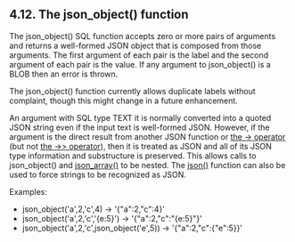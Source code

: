 ## 4\.12\. The json\_object() function


The json\_object() SQL function accepts zero or more pairs of arguments
and returns a well\-formed JSON object that is composed from those arguments.
The first argument of each pair is the label and the second argument of
each pair is the value.
If any argument to json\_object() is a BLOB then an error is thrown.



The json\_object() function currently allows duplicate labels without
complaint, though this might change in a future enhancement.



An argument with SQL type TEXT it is normally converted into a quoted 
JSON string even if the input text is well\-formed JSON. 
However, if the argument is the direct result from another JSON
function or [the \-\> operator](json1.html#jptr) (but not [the \-\>\> operator](json1.html#jptr)), 
then it is treated as JSON and all of its JSON type information
and substructure is preserved. This allows calls to json\_object()
and [json\_array()](json1.html#jarray) to be nested. The [json()](json1.html#jmini) function can also
be used to force strings to be recognized as JSON.



Examples:

* json\_object('a',2,'c',4\)
→ '{"a":2,"c":4}'
* json\_object('a',2,'c','{e:5}')
→ '{"a":2,"c":"{e:5}"}'
* json\_object('a',2,'c',json\_object('e',5\))
→ '{"a":2,"c":{"e":5}}'





